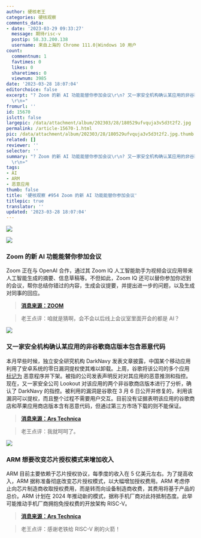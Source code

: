 ```yaml
---
author: 硬核老王
categories: 硬核观察
comments_data:
- date: '2023-03-29 09:33:27'
  message: 期待risc-v
  postip: 58.33.200.138
  username: 来自上海的 Chrome 111.0|Windows 10 用户
count:
  commentnum: 1
  favtimes: 0
  likes: 0
  sharetimes: 0
  viewnum: 3985
date: '2023-03-28 18:07:04'
editorchoice: false
excerpt: "? Zoom 的新 AI 功能能替你参加会议\r\n? 又一家安全机构确认某应用的非谷歌商店版本包含恶意代码\r\n? ARM 想要改变芯片授权模式来增加收入\r\n»
  \r\n»"
fromurl: ''
id: 15670
islctt: false
largepic: /data/attachment/album/202303/28/180529ufvquja3v5d3t2f2.jpg
permalink: /article-15670-1.html
pic: /data/attachment/album/202303/28/180529ufvquja3v5d3t2f2.jpg.thumb.jpg
related: []
reviewer: ''
selector: ''
summary: "? Zoom 的新 AI 功能能替你参加会议\r\n? 又一家安全机构确认某应用的非谷歌商店版本包含恶意代码\r\n? ARM 想要改变芯片授权模式来增加收入\r\n»
  \r\n»"
tags:
- AI
- ARM
- 恶意应用
thumb: false
title: '硬核观察 #954 Zoom 的新 AI 功能能替你参加会议'
titlepic: true
translator: ''
updated: '2023-03-28 18:07:04'
---
```


![](/data/attachment/album/202303/28/180529ufvquja3v5d3t2f2.jpg)


![](/data/attachment/album/202303/28/180537uobooyajob6a6ogr.jpg)


### Zoom 的新 AI 功能能替你参加会议


Zoom 正在与 OpenAI 合作，通过其 Zoom IQ 人工智能助手为视频会议应用带来人工智能生成的摘要、信息草稿等。不但如此，Zoom IQ 还可以替你参加你迟到的会议，帮你总结你错过的内容，生成会议提要，并提出进一步的问题，以及生成对同事的回应。



> 
> **[消息来源：ZOOM](https://blog.zoom.us/zoom-iq-smart-companion/)**
> 
> 
> 



> 
> 老王点评：咱就是猜啊，会不会以后线上会议室里面开会的都是 AI？
> 
> 
> 


![](/data/attachment/album/202303/28/180548k2x4z2occhc82l48.jpg)


### 又一家安全机构确认某应用的非谷歌商店版本包含恶意代码


本月早些时候，独立安全研究机构 DarkNavy 发表文章披露，中国某个移动应用利用了安卓系统的零日漏洞提权使其难以卸载。上周，谷歌将该公司的多个应用 [标记为](/article-15647-1.html) 恶意程序并下架。被指的公司发表声明反对对其应用的恶意推测和指控。现在，又一家安全公司 Lookout 对该应用的两个非谷歌商店版本进行了分析，确认了 DarkNavy 的指控。被利用的漏洞是谷歌在 3 月 6 日公开并修复的，利用该漏洞可以提权，而且整个过程不需要用户交互。目前没有证据表明该应用的谷歌商店和苹果应用商店版本含有恶意代码，但通过第三方市场下载的则不能保证。



> 
> **[消息来源：Ars Technica](https://arstechnica.com/?p=1926914)**
> 
> 
> 



> 
> 老王点评：我就呵呵了。
> 
> 
> 


![](/data/attachment/album/202303/28/180601a8ilji44i8ejibrj.jpg)


### ARM 想要改变芯片授权模式来增加收入


ARM 目前主要依赖于芯片授权协议，每季度的收入在 5 亿美元左右。为了提高收入，ARM 据称准备彻底改变芯片授权模式，以大幅增加授权费用。ARM 考虑停止向芯片制造商收取授权费用，而是转而向设备制造商收费，其费用将基于产品的总价。ARM 计划在 2024 年推动新的模式，据称手机厂商对此持抵制态度。此举可能推动手机厂商拥抱免授权费的开放架构 RISC-V。



> 
> **[消息来源：Ars Technica](https://arstechnica.com/gadgets/2023/03/risc-y-business-arm-wants-to-charge-dramatically-more-for-chip-licenses/)**
> 
> 
> 



> 
> 老王点评：感谢老铁给 RISC-V 刷的火箭！
> 
> 
>
